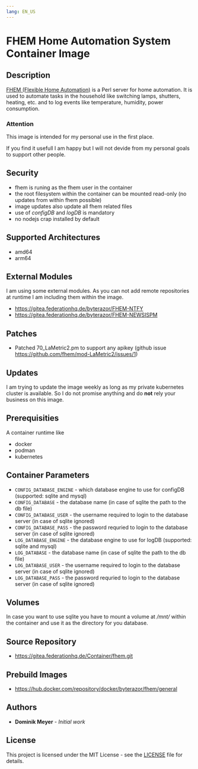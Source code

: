 ```yaml
---
lang: EN_US
---
```


# FHEM Home Automation System Container Image

## Description

[FHEM (Flexible Home Automation)](https://fhem.de)  is a Perl server for home automation. It is used to automate 
tasks in the household like switching lamps, shutters, heating, etc. and to log events like 
temperature, humidity, power consumption.

###  Attention
This image is intended for my personal use in the first place. 

If you find it usefull I am happy but I will not devide from my personal goals 
to support other people.

## Security

- fhem is runing as the fhem user in the container
- the root filesystem within the container can be mounted read-only (no updates from within fhem possible)
- image updates also update all fhem related files 
- use of *configDB* and *logDB* is mandatory
- no nodejs crap installed by default

## Supported Architectures

- amd64
- arm64

## External Modules

I am using some external modules. As you can not add remote repositories at runtime I am including them 
within the image.

* https://gitea.federationhq.de/byterazor/FHEM-NTFY
* https://gitea.federationhq.de/byterazor/FHEM-NEWSISPM

## Patches

- Patched 70_LaMetric2.pm to support any apikey (github issue https://github.com/fhem/mod-LaMetric2/issues/1)

## Updates

I am trying to update the image weekly as long as my private kubernetes cluster is available. So I do not promise anything and do **not** rely 
your business on this image.

## Prerequisities

A container runtime like

* docker 
* podman
* kubernetes


## Container Parameters

* `CONFIG_DATABASE_ENGINE` - which database engine to use for configDB (supported: sqlite and mysql)
* `CONFIG_DATABASE` - the database name (in case of sqlite the path to the db file)
* `CONFIG_DATABASE_USER` - the username required to login to the database server (in case of sqlite ignored)
* `CONFIG_DATABASE_PASS` - the password requried to login to the database server (in case of sqlite ignored)
* `LOG_DATABASE_ENGINE` - the database engine to use for logDB (supported: sqlite and mysql)
* `LOG_DATABASE` - the database name (in case of sqlite the path to the db file)
* `LOG_DATABASE_USER` - the username required to login to the database server (in case of sqlite ignored)
* `LOG_DATABASE_PASS` - the password requried to login to the database server (in case of sqlite ignored)


## Volumes
In case you want to use sqlite you have to mount a volume at */mnt/* within the container and use 
it as the directory for you database.
 
## Source Repository

* https://gitea.federationhq.de/Container/fhem.git

## Prebuild Images

* https://hub.docker.com/repository/docker/byterazor/fhem/general

## Authors

* **Dominik Meyer** - *Initial work* 

## License

This project is licensed under the MIT License - see the [LICENSE](LICENSE) file for details.
